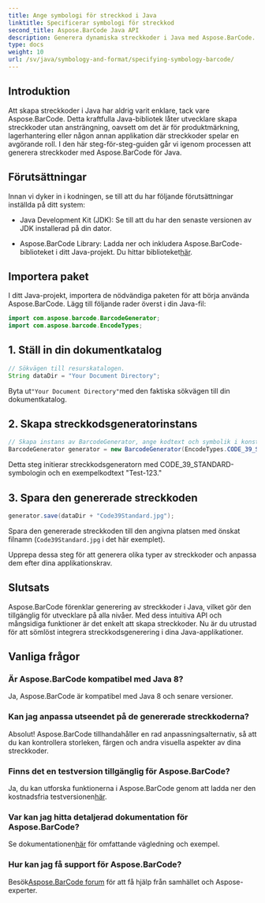 ```yaml
---
title: Ange symbologi för streckkod i Java
linktitle: Specificerar symbologi för streckkod
second_title: Aspose.BarCode Java API
description: Generera dynamiska streckkoder i Java med Aspose.BarCode. Enkel integration, mångsidig anpassning och robusta funktioner för alla dina streckkodsbehov.
type: docs
weight: 10
url: /sv/java/symbology-and-format/specifying-symbology-barcode/
---
```


## Introduktion

Att skapa streckkoder i Java har aldrig varit enklare, tack vare Aspose.BarCode. Detta kraftfulla Java-bibliotek låter utvecklare skapa streckkoder utan ansträngning, oavsett om det är för produktmärkning, lagerhantering eller någon annan applikation där streckkoder spelar en avgörande roll. I den här steg-för-steg-guiden går vi igenom processen att generera streckkoder med Aspose.BarCode för Java.

## Förutsättningar

Innan vi dyker in i kodningen, se till att du har följande förutsättningar inställda på ditt system:

- Java Development Kit (JDK): Se till att du har den senaste versionen av JDK installerad på din dator.

-  Aspose.BarCode Library: Ladda ner och inkludera Aspose.BarCode-biblioteket i ditt Java-projekt. Du hittar biblioteket[här](https://releases.aspose.com/barcode/java/).

## Importera paket

I ditt Java-projekt, importera de nödvändiga paketen för att börja använda Aspose.BarCode. Lägg till följande rader överst i din Java-fil:

```java
import com.aspose.barcode.BarcodeGenerator;
import com.aspose.barcode.EncodeTypes;
```

## 1. Ställ in din dokumentkatalog

```java
// Sökvägen till resurskatalogen.
String dataDir = "Your Document Directory";
```

 Byta ut`"Your Document Directory"`med den faktiska sökvägen till din dokumentkatalog.

## 2. Skapa streckkodsgeneratorinstans

```java
// Skapa instans av BarcodeGenerator, ange kodtext och symbolik i konstruktorn
BarcodeGenerator generator = new BarcodeGenerator(EncodeTypes.CODE_39_STANDARD, "Test-123");
```

Detta steg initierar streckkodsgeneratorn med CODE_39_STANDARD-symbologin och en exempelkodtext "Test-123."

## 3. Spara den genererade streckkoden

```java
generator.save(dataDir + "Code39Standard.jpg");
```

Spara den genererade streckkoden till den angivna platsen med önskat filnamn (`Code39Standard.jpg` i det här exemplet).

Upprepa dessa steg för att generera olika typer av streckkoder och anpassa dem efter dina applikationskrav.

## Slutsats

Aspose.BarCode förenklar generering av streckkoder i Java, vilket gör den tillgänglig för utvecklare på alla nivåer. Med dess intuitiva API och mångsidiga funktioner är det enkelt att skapa streckkoder. Nu är du utrustad för att sömlöst integrera streckkodsgenerering i dina Java-applikationer.

## Vanliga frågor

### Är Aspose.BarCode kompatibel med Java 8?
Ja, Aspose.BarCode är kompatibel med Java 8 och senare versioner.

### Kan jag anpassa utseendet på de genererade streckkoderna?
Absolut! Aspose.BarCode tillhandahåller en rad anpassningsalternativ, så att du kan kontrollera storleken, färgen och andra visuella aspekter av dina streckkoder.

### Finns det en testversion tillgänglig för Aspose.BarCode?
 Ja, du kan utforska funktionerna i Aspose.BarCode genom att ladda ner den kostnadsfria testversionen[här](https://releases.aspose.com/).

### Var kan jag hitta detaljerad dokumentation för Aspose.BarCode?
 Se dokumentationen[här](https://reference.aspose.com/barcode/java/) för omfattande vägledning och exempel.

### Hur kan jag få support för Aspose.BarCode?
 Besök[Aspose.BarCode forum](https://forum.aspose.com/c/barcode/13) för att få hjälp från samhället och Aspose-experter.
